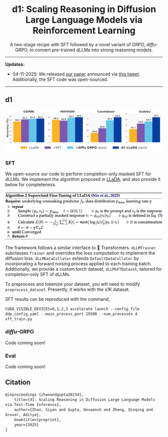 <div  align="center">
    <h1>d1: Scaling Reasoning in Diffusion Large Language Models via Reinforcement Learning</h1>
        <p>A two-stage recipe with SFT followed by a novel variant of GRPO, <i>diffu</i>-GRPO, to convert pre-trained dLLMs into strong reasoning models.</p>
</div>

****************************************************************

**Updates:**

* 04-11-2025: We released [our paper]() announced via [this tweet](). Additionally, the SFT code was open-sourced.

****************************************************************

## d1

![Results](media/pull_fig.png)

### SFT

We open-source our code to perform completion-only masked SFT for dLLMs. We implement the algorithm proposed in [LLaDA](https://github.com/ML-GSAI/LLaDA), and also provide it below for completeness.

![SFT Algorithm](media/algorithm_sft.png)

The framework follows a similar interface to 🤗 Transformers. `dLLMTrainer` subclasses `Trainer` and overrides the loss computation to implement the diffusion loss. `dLLMDataCollator` extends `DefaultDataCollator` by incorporating a forward noising process applied to each training batch. Additionally, we provide a custom torch dataset, `dLLMSFTDataset`, tailored for completion-only SFT of dLLMs.

To preprocess and tokenize your dataset, you will need to modify `preprocess_dataset`. Presently, it works with the s1K dataset.

SFT results can be reproduced with the command,
```
CUDA_VISIBLE_DEVICES=0,1,2,3 accelerate launch --config_file ddp_config.yaml --main_process_port 29500 --num_processes 4 sft_train.py
```

### _diffu_-GRPO
Code coming soon!

### Eval
Code coming soon!

## Citation
```
@inproceedings {zhaoandgupta2023d1,
    title={d1: Scaling Reasoning in Diffusion Large Language Models via Test-Time Inference},
    author={Zhao, Siyan and Gupta, Devaansh and Zheng, Qinqing and Grover, Aditya},
    booktitle={preprint},
    year={2025}
}
```

